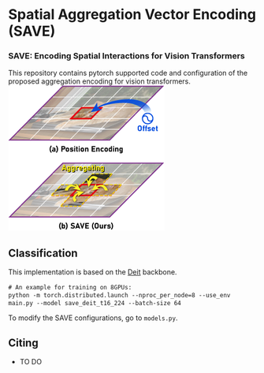 # Spatial Aggregation Vector Encoding (SAVE)
### SAVE: Encoding Spatial Interactions for Vision Transformers

This repository contains pytorch supported code and configuration of the proposed aggregation encoding for vision transformers.
<img src="figs/fig1.png">



## Classification
This implementation is based on the [Deit](https://github.com/facebookresearch/deit) backbone.

```
# An example for training on 8GPUs:
python -m torch.distributed.launch --nproc_per_node=8 --use_env main.py --model save_deit_t16_224 --batch-size 64
```

To modify the SAVE configurations, go to `models.py`.

## Citing
- TO DO

